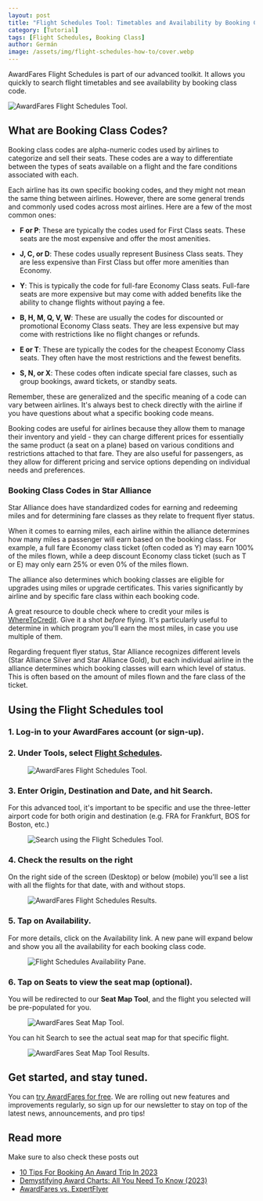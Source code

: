 ```yaml
---
layout: post
title: "Flight Schedules Tool: Timetables and Availability by Booking Class Code"
category: [Tutorial]
tags: [Flight Schedules, Booking Class]
author: Germán
image: /assets/img/flight-schedules-how-to/cover.webp
---
```


AwardFares Flight Schedules is part of our advanced toolkit. It allows you quickly to search flight timetables and see availability by booking class code.

<img src="/assets/img/flight-schedules-how-to/flight-schedules-landing.webp" alt="AwardFares Flight Schedules Tool." />


## What are Booking Class Codes?

Booking class codes are alpha-numeric codes used by airlines to categorize and sell their seats. These codes are a way to differentiate between the types of seats available on a flight and the fare conditions associated with each.

Each airline has its own specific booking codes, and they might not mean the same thing between airlines. However, there are some general trends and commonly used codes across most airlines. Here are a few of the most common ones:

* **F or P**: These are typically the codes used for First Class seats. These seats are the most expensive and offer the most amenities.

* **J, C, or D**: These codes usually represent Business Class seats. They are less expensive than First Class but offer more amenities than Economy.

* **Y**: This is typically the code for full-fare Economy Class seats. Full-fare seats are more expensive but may come with added benefits like the ability to change flights without paying a fee.

* **B, H, M, Q, V, W**: These are usually the codes for discounted or promotional Economy Class seats. They are less expensive but may come with restrictions like no flight changes or refunds.

* **E or T**: These are typically the codes for the cheapest Economy Class seats. They often have the most restrictions and the fewest benefits.

* **S, N, or X**: These codes often indicate special fare classes, such as group bookings, award tickets, or standby seats.

Remember, these are generalized and the specific meaning of a code can vary between airlines. It's always best to check directly with the airline if you have questions about what a specific booking code means.

Booking codes are useful for airlines because they allow them to manage their inventory and yield - they can charge different prices for essentially the same product (a seat on a plane) based on various conditions and restrictions attached to that fare. They are also useful for passengers, as they allow for different pricing and service options depending on individual needs and preferences.

### Booking Class Codes in Star Alliance

Star Alliance does have standardized codes for earning and redeeming miles and for determining fare classes as they relate to frequent flyer status.

When it comes to earning miles, each airline within the alliance determines how many miles a passenger will earn based on the booking class. For example, a full fare Economy class ticket (often coded as Y) may earn 100% of the miles flown, while a deep discount Economy class ticket (such as T or E) may only earn 25% or even 0% of the miles flown.

The alliance also determines which booking classes are eligible for upgrades using miles or upgrade certificates. This varies significantly by airline and by specific fare class within each booking code.

A great resource to double check where to credit your miles is [WhereToCredit](https://www.wheretocredit.com/). Give it a shot *before* flying. It's particularly useful to determine in which program you'll earn the most miles, in case you use multiple of them.

Regarding frequent flyer status, Star Alliance recognizes different levels (Star Alliance Silver and Star Alliance Gold), but each individual airline in the alliance determines which booking classes will earn which level of status. This is often based on the amount of miles flown and the fare class of the ticket.


## Using the Flight Schedules tool

### 1. Log-in to your AwardFares account (or sign-up).

### 2. Under **Tools**, select **[Flight Schedules](https://awardfares.com/schedule)**.

<figure>
<img src="../assets/img/flight-schedules-how-to/flight-schedules-menu.webp" alt="AwardFares Flight Schedules Tool." />
</figure>


### 3. Enter **Origin**, **Destination** and **Date**, and hit **Search**.

For this advanced tool, it's important to be specific and use the three-letter airport code for both origin and destination (e.g. FRA for Frankfurt, BOS for Boston, etc.)

<figure>
<img src="../assets/img/flight-schedules-how-to/origin-destination.webp" alt="Search using the Flight Schedules Tool." />
</figure>


### 4. Check the results on the right

On the right side of the screen (Desktop) or below (mobile) you'll see a list with all the flights for that date, with and without stops.

<figure>
<img src="../assets/img/flight-schedules-how-to/flight-schedules-results.webp" alt="AwardFares Flight Schedules Results." />
</figure>


### 5. Tap on **Availability**.

For more details, click on the Availability link. A new pane will expand below and show you all the availability for each booking class code.

<figure>
<img src="../assets/img/flight-schedules-how-to/availability-pane.webp" alt="Flight Schedules Availability Pane." />
</figure>


### 6. Tap on **Seats** to view the seat map (optional).

You will be redirected to our **Seat Map Tool**, and the flight you selected will be pre-populated for you.

<figure>
<img src="../assets/img/flight-schedules-how-to/seatmap-tool.webp" alt="AwardFares Seat Map Tool." />
</figure>

You can hit Search to see the actual seat map for that specific flight.

<figure>
<img src="../assets/img/flight-schedules-how-to/seatmap-tool-results.webp" alt="AwardFares Seat Map Tool Results." />
</figure>



## Get started, and stay tuned.

You can [try AwardFares for free](https://awardfares.com/). We are rolling out new features and improvements regularly, so sign up for our newsletter to stay on top of the latest news, announcements, and pro tips!


## Read more

Make sure to also check these posts out

- [10 Tips For Booking An Award Trip In 2023](https://blog.awardfares.com/award-trip-tips/)
- [Demystifying Award Charts: All You Need To Know (2023)](https://blog.awardfares.com/demystifying-award-charts/)
- [AwardFares vs. ExpertFlyer](https://blog.awardfares.com/awardfares-vs-expertflyer/)